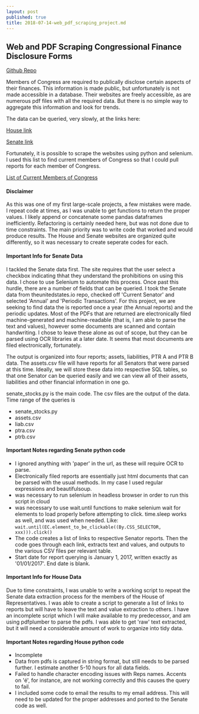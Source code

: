 ```yaml
---
layout: post
published: true
title: 2018-07-14-web_pdf_scraping_project.md
---
```

## Web and PDF Scraping Congressional Finance Disclosure Forms 

[Github Repo](https://github.com/opengovernment/readsludge)

Members of Congress are required to publically disclose certain aspects of their finances. This information is made public, but unfortunately is not made accessible in a database. Their websites are freely accessible, as are numerous pdf files with all the required data. But there is no simple way to aggregate this information and look for trends. 

The data can be queried, very slowly, at the links here: 

[House link](http://clerk.house.gov/public_disc/financial-search.aspx)

[Senate link](https://efdsearch.senate.gov/search/home/)

Fortunately, it is possible to scrape the websites using python and selenium. I used this list to find current members of Congress so that I could pull reports for each member of Congress. 

[List of Current Members of Congress](https://theunitedstates.io/congress-legislators/legislators-current.csv)

#### Disclaimer

As this was one of my first large-scale projects, a few mistakes were made. I repeat code at times, as I was unable to get functions to return the proper values. I likely append or concatenate some pandas dataframes inefficiently. Refactoring is certainly needed here, but was not done due to time constraints. The main priority was to write code that worked and would produce results. The House and Senate websites are organized quite differently, so it was necessary to create seperate codes for each. 

#### Important Info for Senate Data

I tackled the Senate data first. The site requires that the user select a checkbox indicating thhat they understand the prohibitions on using this data. I chose to use Selenium to automate this process. Once past this hurdle, there are a number of fields that can be queried. I took the Senate data from theunitedstates.io repo, checked off 'Current Senator' and selected 'Annual' and 'Periodic Transactions'. For this project, we are seeking to find data the is reported once a year (the Annual reports) and the periodic updates. Most of the PDFs that are returned are electronically filed machine-generated and machine-readable (that is, I am able to parse the text and values), however some documents are scanned and contain handwriting. I chose to leave these alone as out of scope, but they can be parsed using OCR libraries at a later date. It seems that most documents are filed electronically, fortunately.  

The output is organized into four reports; assets, liabilities, PTR A and PTR B data. The assets.csv file will have reports for all Senators that were parsed at this time. Ideally, we will store these data into respective SQL tables, so that one Senator can be queried easily and we can view all of their assets, liabilities and other financial information in one go. 

senate_stocks.py is the main code. The csv files are the output of the data. Time range of the queries is 

- senate_stocks.py 
- assets.csv
- liab.csv
- ptra.csv
- ptrb.csv

#### Important Notes regarding Senate python code

- I ignored anything with 'paper' in the url, as these will require OCR to parse. 
- Electronically filed reports are essentially just html documents that can be parsed with the usual methods. In my case I used regular expressions and beautifulsoup. 
- was necessary to run selenium in headless browser in order to run this script in cloud 
- was necessary to use wait.until functions to make selenium wait for elements to load properly before attempting to click. time.sleep works as well, and was used when needed. 
Like: `wait.until(EC.element_to_be_clickable((By.CSS_SELECTOR, xxx))).click()`
- The code creates a list of links to respective Senator reports. Then the code goes through each link, extracts text and values, and outputs to the various CSV files per relevant table. 
- Start date for report querying is January 1, 2017, written exactly as '01/01/2017'. End date is blank. 


#### Important Info for House Data

Due to time constraints, I was unable to write a working script to repeat the Senate data extraction process for the members of the House of Representatives. I was able to create a script to generate a list of links to reports but will have to leave the text and value extraction to others. I have an incomplete script which I will make available to my predecessor, and am using pdfplumber to parse the pdfs. I was able to get 'raw' text extracted, but it will need a considerable amount of work to organize into tidy data. 

#### Important Notes regarding House python code

- Incomplete 
- Data from pdfs is captured in string format, but still needs to be parsed further. I estimate another 5-10 hours for all data fields. 
- Failed to handle character encoding issues with Reps names. Accents on 'é', for instance, are not working correctly and this causes the query to fail. 
- I included some code to email the results to my email address. This will need to be updated for the proper addresses and ported to the Senate code as well.  











